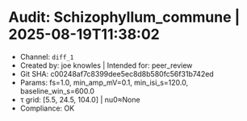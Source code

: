 # Audit: Schizophyllum_commune | 2025-08-19T11:38:02
- Channel: `diff_1`
- Created by: joe knowles | Intended for: peer_review
- Git SHA: c00248af7c8399dee5ec8d8b580fc56f31b742ed
- Params: fs=1.0, min_amp_mV=0.1, min_isi_s=120.0, baseline_win_s=600.0
- τ grid: [5.5, 24.5, 104.0] | nu0≈None
- Compliance: OK